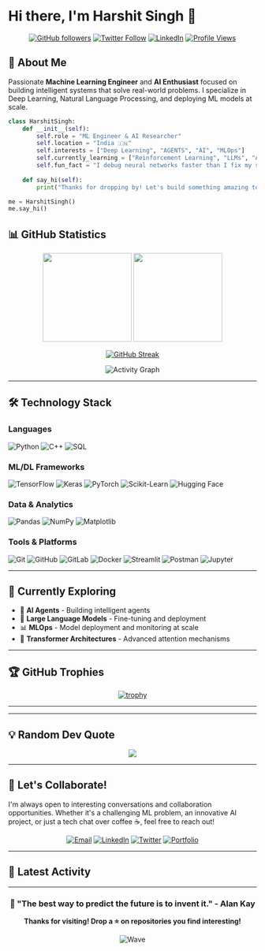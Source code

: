# Hi there, I'm Harshit Singh 👋

<div align="center">
  
[![GitHub followers](https://img.shields.io/github/followers/harshit0017?style=for-the-badge&logo=github)](https://github.com/harshit0017)
[![Twitter Follow](https://img.shields.io/twitter/follow/hs104208?style=for-the-badge&logo=x&color=1DA1F2)](https://twitter.com/hs104208)
[![LinkedIn](https://img.shields.io/badge/LinkedIn-Connect-0077B5?style=for-the-badge&logo=linkedin)](https://www.linkedin.com/in/harshit-singh-311897165/)
[![Profile Views](https://komarev.com/ghpvc/?username=harshit0017&style=for-the-badge&color=brightgreen)](https://github.com/harshit0017)

</div>

## 🎯 About Me

Passionate **Machine Learning Engineer** and **AI Enthusiast** focused on building intelligent systems that solve real-world problems. I specialize in Deep Learning, Natural Language Processing, and deploying ML models at scale.

```python
class HarshitSingh:
    def __init__(self):
        self.role = "ML Engineer & AI Researcher"
        self.location = "India 🇮🇳"
        self.interests = ["Deep Learning", "AGENTS", "AI", "MLOps"]
        self.currently_learning = ["Reinforcement Learning", "LLMs", "Advanced Deep Learning"]
        self.fun_fact = "I debug neural networks faster than I fix my sleep schedule ☕"
    
    def say_hi(self):
        print("Thanks for dropping by! Let's build something amazing together 🚀")

me = HarshitSingh()
me.say_hi()
```

## 📊 GitHub Statistics

<div align="center">
  
<img height="180em" src="https://github-readme-stats.vercel.app/api?username=harshit0017&show_icons=true&theme=tokyonight&include_all_commits=true&count_private=true&hide_border=true&bg_color=0D1117"/>
<img height="180em" src="https://github-readme-stats.vercel.app/api/top-langs/?username=harshit0017&layout=compact&langs_count=8&theme=tokyonight&hide_border=true&bg_color=0D1117"/>

</div>

<div align="center">
  
[![GitHub Streak](https://github-readme-streak-stats.herokuapp.com/?user=harshit0017&theme=tokyonight&hide_border=true&background=0D1117)](https://git.io/streak-stats)

</div>

<div align="center">
  
![Activity Graph](https://github-readme-activity-graph.vercel.app/graph?username=harshit0017&theme=react-dark&hide_border=true&area=true)

</div>

---

## 🛠️ Technology Stack

### Languages
![Python](https://img.shields.io/badge/Python-3776AB?style=for-the-badge&logo=python&logoColor=white)
![C++](https://img.shields.io/badge/C++-00599C?style=for-the-badge&logo=cplusplus&logoColor=white)
![SQL](https://img.shields.io/badge/SQL-4479A1?style=for-the-badge&logo=postgresql&logoColor=white)

### ML/DL Frameworks
![TensorFlow](https://img.shields.io/badge/TensorFlow-FF6F00?style=for-the-badge&logo=tensorflow&logoColor=white)
![Keras](https://img.shields.io/badge/Keras-D00000?style=for-the-badge&logo=keras&logoColor=white)
![PyTorch](https://img.shields.io/badge/PyTorch-EE4C2C?style=for-the-badge&logo=pytorch&logoColor=white)
![Scikit-Learn](https://img.shields.io/badge/Scikit--Learn-F7931E?style=for-the-badge&logo=scikitlearn&logoColor=white)
![Hugging Face](https://img.shields.io/badge/Hugging%20Face-FFD21E?style=for-the-badge&logo=huggingface&logoColor=black)

### Data & Analytics
![Pandas](https://img.shields.io/badge/Pandas-150458?style=for-the-badge&logo=pandas&logoColor=white)
![NumPy](https://img.shields.io/badge/NumPy-013243?style=for-the-badge&logo=numpy&logoColor=white)
![Matplotlib](https://img.shields.io/badge/Matplotlib-11557c?style=for-the-badge&logo=python&logoColor=white)

### Tools & Platforms
![Git](https://img.shields.io/badge/Git-F05032?style=for-the-badge&logo=git&logoColor=white)
![GitHub](https://img.shields.io/badge/GitHub-181717?style=for-the-badge&logo=github&logoColor=white)
![GitLab](https://img.shields.io/badge/GitLab-FC6D26?style=for-the-badge&logo=gitlab&logoColor=white)
![Docker](https://img.shields.io/badge/Docker-2496ED?style=for-the-badge&logo=docker&logoColor=white)
![Streamlit](https://img.shields.io/badge/Streamlit-FF4B4B?style=for-the-badge&logo=streamlit&logoColor=white)
![Postman](https://img.shields.io/badge/Postman-FF6C37?style=for-the-badge&logo=postman&logoColor=white)
![Jupyter](https://img.shields.io/badge/Jupyter-F37626?style=for-the-badge&logo=jupyter&logoColor=white)

---

## 🌱 Currently Exploring

- 🎯 **AI Agents** - Building intelligent agents
- 🤖 **Large Language Models** - Fine-tuning and deployment
- 📊 **MLOps** - Model deployment and monitoring at scale
- 🔬 **Transformer Architectures** - Advanced attention mechanisms

---

## 🏆 GitHub Trophies

<div align="center">
  
[![trophy](https://github-profile-trophy.vercel.app/?username=harshit0017&theme=tokyonight&no-frame=true&no-bg=true&row=1&column=7)](https://github.com/ryo-ma/github-profile-trophy)

</div>

---

---

## 💡 Random Dev Quote

<div align="center">

![](https://quotes-github-readme.vercel.app/api?type=horizontal&theme=tokyonight)

</div>

---

## 🤝 Let's Collaborate!

I'm always open to interesting conversations and collaboration opportunities. Whether it's a challenging ML problem, an innovative AI project, or just a tech chat over coffee ☕, feel free to reach out!

<div align="center">

[![Email](https://img.shields.io/badge/Email-D14836?style=for-the-badge&logo=gmail&logoColor=white)](mailto:your.email@example.com)
[![LinkedIn](https://img.shields.io/badge/LinkedIn-0077B5?style=for-the-badge&logo=linkedin&logoColor=white)](https://www.linkedin.com/in/harshit-singh-311897165/)
[![Twitter](https://img.shields.io/badge/Twitter-1DA1F2?style=for-the-badge&logo=x&logoColor=white)](https://twitter.com/hs104208)
[![Portfolio](https://img.shields.io/badge/Portfolio-000000?style=for-the-badge&logo=About.me&logoColor=white)](https://your-portfolio-url.com)

</div>

---

## 📝 Latest Activity

<!--START_SECTION:activity-->
<!-- This section will auto-update with your recent GitHub activity if you set up the workflow -->
<!--END_SECTION:activity-->

---

<div align="center">
  
### 💭 "The best way to predict the future is to invent it." - Alan Kay

**Thanks for visiting! Drop a ⭐ on repositories you find interesting!**

![Wave](https://raw.githubusercontent.com/mayhemantt/mayhemantt/Update/svg/Bottom.svg)

</div>
